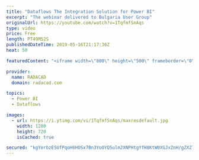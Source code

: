 ```yaml
---
title: "Dataflows The Integration Solution for Power BI"
excerpt: "The webinar delivered to Bulgaria User Group"
originalUrl: https://youtube.com/watch?v=1TqfmfSnAqs
type: video
price: Free
length: PT49M52S
publishedDateTime: 2019-05-16T21:17:36Z
heat: 50

featuredContent: "<iframe width=\"800\" height=\"500\" frameborder=\"0\" src=\"https://www.youtube.com/embed/1TqfmfSnAqs\" allow=\"accelerometer; autoplay; encrypted-media; gyroscope; picture-in-picture\" allowfullscreen></iframe>"

provider:
  name: RADACAD
  domain: radacad.com

topics:
  - Power BI
  - Dataflows

images:
  - url: https://i.ytimg.com/vi/1TqfmfSnAqs/maxresdefault.jpg
    width: 1280
    height: 720
    isCached: true

secured: "kgYerbzESUfPqoH6HOSx7Bn3YoOYQ5ulm2XNPHtgYfH8KtW0XGJxZnH/gZXZl4eHVDwiPpjgDAbf8fGIRsPllkDl2ExhtvsjYFgBITZwMGkDpHS7cirYgU59Aox8PSf7P+5k8YhQaTdbwI8wxUQM5qbyfsRw4Z4PntvVJp/AL41XgwEhU90i10Oea/AoPRVKNSLxFn98I3LiuQs5lGr+dE5JoO8v5rASGQm4VeYDtRIvDuhkG4lYT3zlLFCaW6dO2DmUDhByftHMRb2Ota3H6aYVkTiWBAMF+o5j0WIMyspWjCFPrv3gqD+S2grP3rnQDLGaKxSJpe1WbfXpimRF5eboTCVFcYjU8PYJKhEb9mCvCtpILDfvWCGfjk262U/9birntn6T59xW9S7ioGG/K6VXFBCuFAbFdaIZH6Dafxg=;dfTBW+I0wHFWs3FhIDR2gQ=="
---
```


